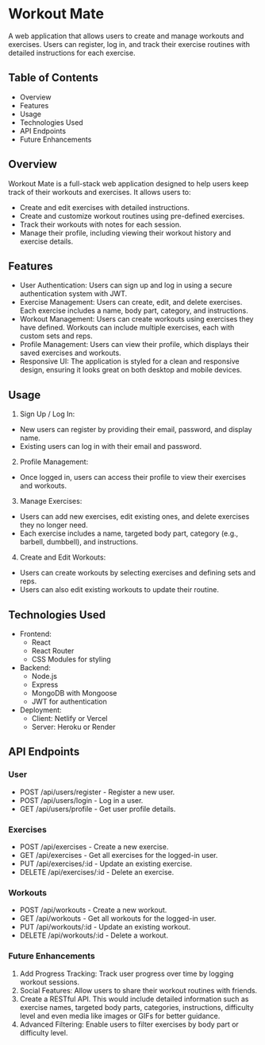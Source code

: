 # Workout Mate

A web application that allows users to create and manage workouts and exercises. Users can register, log in, and track their exercise routines with detailed instructions for each exercise.

## Table of Contents

- Overview
- Features
- Usage
- Technologies Used
- API Endpoints
- Future Enhancements

## Overview

Workout Mate is a full-stack web application designed to help users keep track of their workouts and exercises. It allows users to:

- Create and edit exercises with detailed instructions.
- Create and customize workout routines using pre-defined exercises.
- Track their workouts with notes for each session.
- Manage their profile, including viewing their workout history and exercise details.

## Features

- User Authentication: Users can sign up and log in using a secure authentication system with JWT.
- Exercise Management: Users can create, edit, and delete exercises. Each exercise includes a name, body part, category, and instructions.
- Workout Management: Users can create workouts using exercises they have defined. Workouts can include multiple exercises, each with custom sets and reps.
- Profile Management: Users can view their profile, which displays their saved exercises and workouts.
- Responsive UI: The application is styled for a clean and responsive design, ensuring it looks great on both desktop and mobile devices.

## Usage

1. Sign Up / Log In:

- New users can register by providing their email, password, and display name.
- Existing users can log in with their email and password.

2. Profile Management:

- Once logged in, users can access their profile to view their exercises and workouts.

3. Manage Exercises:

- Users can add new exercises, edit existing ones, and delete exercises they no longer need.
- Each exercise includes a name, targeted body part, category (e.g., barbell, dumbbell), and instructions.

4. Create and Edit Workouts:

- Users can create workouts by selecting exercises and defining sets and reps.
- Users can also edit existing workouts to update their routine.

## Technologies Used

- Frontend:
    - React
    - React Router
    - CSS Modules for styling
- Backend:
    - Node.js
    - Express
    - MongoDB with Mongoose
    - JWT for authentication
- Deployment:
    - Client: Netlify or Vercel
    - Server: Heroku or Render

## API Endpoints

### User

- POST /api/users/register - Register a new user.
- POST /api/users/login - Log in a user.
- GET /api/users/profile - Get user profile details.

### Exercises

- POST /api/exercises - Create a new exercise.
- GET /api/exercises - Get all exercises for the logged-in user.
- PUT /api/exercises/:id - Update an existing exercise.
- DELETE /api/exercises/:id - Delete an exercise.

### Workouts

- POST /api/workouts - Create a new workout.
- GET /api/workouts - Get all workouts for the logged-in user.
- PUT /api/workouts/:id - Update an existing workout.
- DELETE /api/workouts/:id - Delete a workout.

### Future Enhancements

1. Add Progress Tracking: Track user progress over time by logging workout sessions.
2. Social Features: Allow users to share their workout routines with friends.
3. Create a RESTful API. This would include detailed information such as exercise names, targeted body parts, categories, instructions, difficulty level and even media like images or GIFs for better guidance.
4. Advanced Filtering: Enable users to filter exercises by body part or difficulty level.